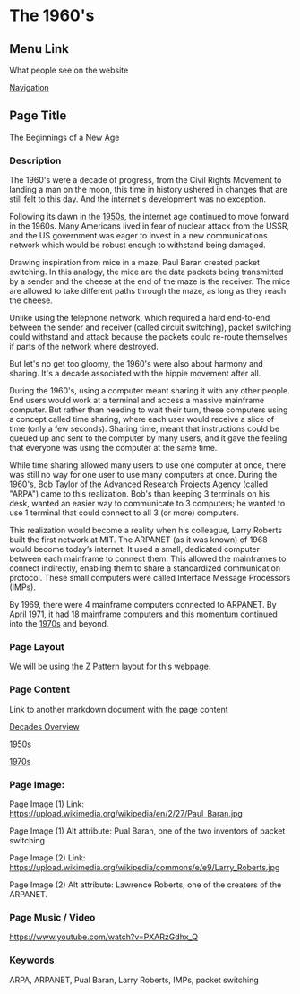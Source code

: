# The 1960's

## Menu Link
What people see on the website

[Navigation](/content/sections/navbar.md)


## Page Title
The Beginnings of a New Age


### Description
The 1960's were a decade of progress, from the Civil Rights Movement to landing
a man on the moon, this time in history ushered in changes that are still felt to
this day. And the internet's development was no exception.

Following its dawn in the [1950s](/content/decades/1950s.md), the internet age
continued to move forward in the 1960s. Many Americans lived in fear of nuclear
attack from the USSR, and the US government was eager to invest in a new
communications network which would be robust enough to withstand being damaged.

Drawing inspiration from mice in a maze, Paul Baran created packet switching.
In this analogy, the mice are the data packets being transmitted by a sender and
the cheese at the end of the maze is the receiver. The mice are allowed to take
different paths through the maze, as long as they reach the cheese.

Unlike using the telephone network, which required a hard end-to-end between the
sender and receiver (called circuit switching), packet switching could withstand
and attack because the packets could re-route themselves if parts of the network
where destroyed.

But let's no get too gloomy, the 1960's were also about harmony and sharing. It's
a decade associated with the hippie movement after all.

During the 1960's, using a computer meant sharing it with any other people. End
users would work at a terminal and access a massive mainframe computer. But rather
than needing to wait their turn, these computers using a concept called time sharing,
where each user would receive a slice of time (only a few seconds). Sharing time,
meant that instructions could be queued up and sent to the computer by many users,
and it gave the feeling that everyone was using the computer at the same time.

While time sharing allowed many users to use one computer at once, there was still
no way for one user to use many computers at once. During the 1960's, Bob Taylor of the
Advanced Research Projects Agency (called "ARPA") came to this realization.
Bob's than keeping 3 terminals on his desk, wanted an easier way to communicate to
3 computers; he wanted to use 1 terminal that could connect to all 3 (or more) computers.

This realization would become a reality when his colleague, Larry Roberts built
the first network at MIT. The ARPANET (as it was known) of 1968 would become
today’s internet. It used a small, dedicated computer between each mainframe to
connect them. This allowed the mainframes to connect indirectly, enabling them to
share a standardized communication protocol. These small computers were called
Interface Message Processors (IMPs).

By 1969, there were 4 mainframe computers connected to ARPANET.
By April 1971, it had 18 mainframe computers and this momentum continued into the
[1970s](/content/decades/1970s.md) and beyond.



### Page Layout
We will be using the Z Pattern layout for this webpage.


### Page Content
Link to another markdown document with the page content

[Decades Overview](/content/decades)

[1950s](/content/decades/1950s.md)

[1970s](/content/decades/1970s.md)



### Page Image:

Page Image (1) Link:
https://upload.wikimedia.org/wikipedia/en/2/27/Paul_Baran.jpg

Page Image (1) Alt attribute:
Pual Baran, one of the two inventors of packet switching


Page Image (2) Link:
https://upload.wikimedia.org/wikipedia/commons/e/e9/Larry_Roberts.jpg

Page Image (2) Alt attribute:
Lawrence Roberts, one of the creaters of the ARPANET.


### Page Music / Video

https://www.youtube.com/watch?v=PXARzGdhx_Q


### Keywords
ARPA, ARPANET, Pual Baran, Larry Roberts, IMPs, packet switching
